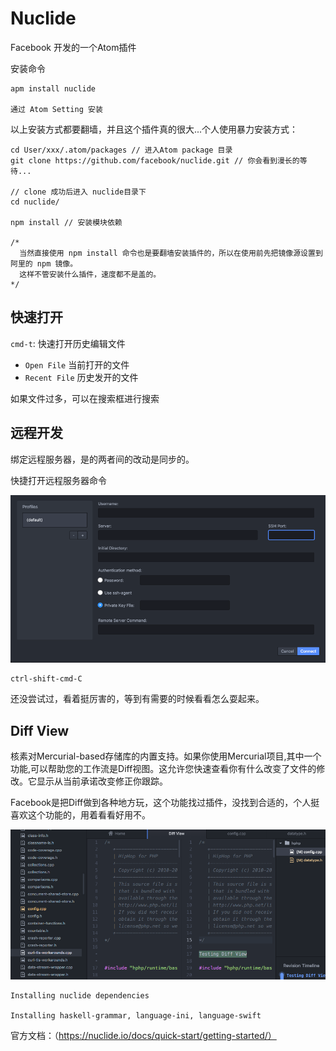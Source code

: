 # Nuclide

Facebook 开发的一个Atom插件

安装命令

```
apm install nuclide

通过 Atom Setting 安装
```

以上安装方式都要翻墙，并且这个插件真的很大...个人使用暴力安装方式：

```
cd User/xxx/.atom/packages // 进入Atom package 目录
git clone https://github.com/facebook/nuclide.git // 你会看到漫长的等待...

// clone 成功后进入 nuclide目录下
cd nuclide/

npm install // 安装模块依赖

/*
  当然直接使用 npm install 命令也是要翻墙安装插件的，所以在使用前先把镜像源设置到阿里的 npm 镜像。
  这样不管安装什么插件，速度都不是盖的。
*/
```

## 快速打开

`cmd-t`: 快速打开历史编辑文件

- `Open File` 当前打开的文件
- `Recent File` 历史发开的文件

如果文件过多，可以在搜索框进行搜索

## 远程开发

绑定远程服务器，是的两者间的改动是同步的。

快捷打开远程服务器命令

![markdowm-preview](../images/quick-start-getting-started-remote-connection-dialog.png)

```
ctrl-shift-cmd-C
```

还没尝试过，看着挺厉害的，等到有需要的时候看看怎么耍起来。

## Diff View

核素对Mercurial-based存储库的内置支持。如果你使用Mercurial项目,其中一个功能,可以帮助您的工作流是Diff视图。这允许您快速查看你有什么改变了文件的修改。它显示从当前承诺改变修正你跟踪。

Facebook是把Diff做到各种地方玩，这个功能找过插件，没找到合适的，个人挺喜欢这个功能的，用着看看好用不。

![markdowm-preview](../images/quick-start-getting-started-diff-view.png)

```
Installing nuclide dependencies

Installing haskell-grammar, language-ini, language-swift
```

官方文档：（<https://nuclide.io/docs/quick-start/getting-started/）>
